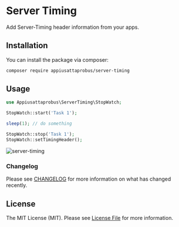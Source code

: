 # Server Timing

Add Server-Timing header information from your apps.

## Installation

You can install the package via composer:

```bash
composer require appiusattaprobus/server-timing
```

## Usage

```php
use Appiusattaprobus\ServerTiming\StopWatch;
```

```php
StopWatch::start('Task 1');

sleep(1); // do something

StopWatch::stop('Task 1'); 
StopWatch::setTimingHeader();
```

![server-timing](https://user-images.githubusercontent.com/2347368/80393363-960e7780-88da-11ea-92e9-63d7fb1aaecd.jpg)

### Changelog

Please see [CHANGELOG](CHANGELOG.md) for more information on what has changed recently.

## License

The MIT License (MIT). Please see [License File](LICENSE.md) for more information.
